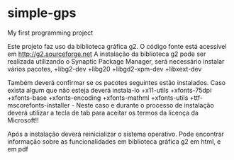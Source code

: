 # simple-gps

My first programming project

Este projeto faz uso da biblioteca gráfica g2.
O código fonte está acessível em http://g2.sourceforge.net
A instalação da biblioteca g2 pode ser realizada utilizando o Synaptic Package Manager, será necessário instalar vários pacotes,
+libg2-dev
+libg20
+libgd2-xpm-dev
+libxext-dev

Também deverá confirmar se os pacotes seguintes estão instalados. Caso exista algum que não esteja deverá instala-lo
+x11-utils
+xfonts-75dpi
+xfonts-base
+xfonts-encoding
+xfonts-mathml
+xfonts-utils
+ttf-mscorefonts-installer - Neste caso e durante o processo de instalação deverá utilizar a tecla de tab para aceitar os termos da licença da Microsoft!!

Após a instalação deverá reinicializar o sistema operativo.
Pode encontrar informação sobre as funcionalidades em biblioteca gráfica g2 em html, e em pdf
